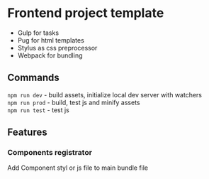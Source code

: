 # Frontend project template
* Gulp for tasks
* Pug for html templates
* Stylus as css preprocessor
* Webpack for bundling

## Commands
`npm run dev` - build assets, initialize local dev server with watchers  
`npm run prod` - build, test js and minify assets  
`npm run test` - test js

## Features

### Components registrator
Add Component styl or js file to main bundle file

